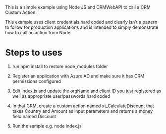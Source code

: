 This is a simple example using Node JS and CRMWebAPI to call a CRM Custom Action.

This example uses client credentials hard coded and clearly isn't a pattern to follow for production applications and is intended to simply demonstrate how to call an action from Node.

# Steps to uses

1.  run npm install to restore node_modules folder 

2.  Register an application with Azure AD and make sure it has CRM permissions configured

3.  Edit index.js and update the orgName and client ID you just registered as well as appropriate user/passwords hard coded

4.  In that CRM, create a custom action named xt_CalculateDiscount that takes Country and Amount as input parameters and returns a money field named Discount

5.  Run the sample e.g.   node index.js